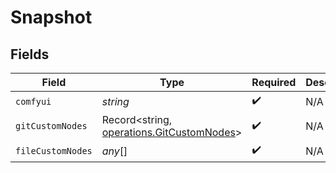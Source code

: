 # Snapshot


## Fields

| Field                                                                                  | Type                                                                                   | Required                                                                               | Description                                                                            |
| -------------------------------------------------------------------------------------- | -------------------------------------------------------------------------------------- | -------------------------------------------------------------------------------------- | -------------------------------------------------------------------------------------- |
| `comfyui`                                                                              | *string*                                                                               | :heavy_check_mark:                                                                     | N/A                                                                                    |
| `gitCustomNodes`                                                                       | Record<string, [operations.GitCustomNodes](../../models/operations/gitcustomnodes.md)> | :heavy_check_mark:                                                                     | N/A                                                                                    |
| `fileCustomNodes`                                                                      | *any*[]                                                                                | :heavy_check_mark:                                                                     | N/A                                                                                    |